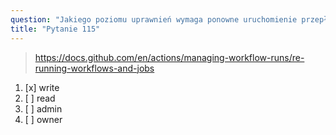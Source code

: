 ```yaml
---
question: "Jakiego poziomu uprawnień wymaga ponowne uruchomienie przepływów pracy?"
title: "Pytanie 115"
---
```


> https://docs.github.com/en/actions/managing-workflow-runs/re-running-workflows-and-jobs
1. [x] write  
1. [ ] read  
1. [ ] admin  
1. [ ] owner  

